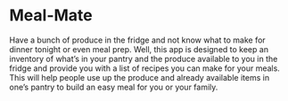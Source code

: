 # Meal-Mate
Have a bunch of produce in the fridge and not know what to make for dinner tonight or even meal prep. Well, this app is designed to keep an inventory of what’s in your pantry and the produce available to you in the fridge and provide you with a list of recipes you can make for your meals. This will help people use up the produce and already available items in one’s pantry to build an easy meal for you or your family.

